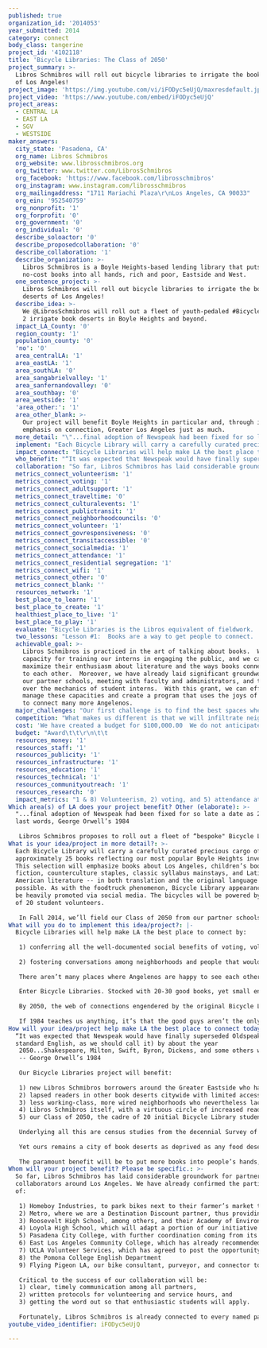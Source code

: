 ```yaml
---
published: true
organization_id: '2014053'
year_submitted: 2014
category: connect
body_class: tangerine
project_id: '4102118'
title: 'Bicycle Libraries: The Class of 2050'
project_summary: >-
  Libros Schmibros will roll out bicycle libraries to irrigate the book deserts
  of Los Angeles! 
project_image: 'https://img.youtube.com/vi/iFODyc5eUjQ/maxresdefault.jpg'
project_video: 'https://www.youtube.com/embed/iFODyc5eUjQ'
project_areas:
  - CENTRAL LA
  - EAST LA
  - SGV
  - WESTSIDE
maker_answers:
  city_state: 'Pasadena, CA'
  org_name: Libros Schmibros
  org_website: www.librosschmibros.org
  org_twitter: www.twitter.com/LibrosSchmibros
  org_facebook: 'https://www.facebook.com/librosschmibros'
  org_instagram: www.instagram.com/librosschmibros
  org_mailingaddress: "1711 Mariachi Plaza\r\nLos Angeles, CA 90033"
  org_ein: '952540759'
  org_nonprofit: '1'
  org_forprofit: '0'
  org_government: '0'
  org_individual: '0'
  describe_soloactor: '0'
  describe_proposedcollaboration: '0'
  describe_collaboration: '1'
  describe_organization: >-
    Libros Schmibros is a Boyle Heights-based lending library that puts low-or
    no-cost books into all hands, rich and poor, Eastside and West.
  one_sentence_project: >-
    Libros Schmibros will roll out bicycle libraries to irrigate the book
    deserts of Los Angeles! 
  describe_idea: >-
    We @LibrosSchmibros will roll out a fleet of youth-pedaled #BicycleLibraries
    2 irrigate book deserts in Boyle Heights and beyond.
  impact_LA_County: '0'
  region_county: '1'
  population_county: '0'
  'no': '0'
  area_centralLA: '1'
  area_eastLA: '1'
  area_southLA: '0'
  area_sangabrielvalley: '1'
  area_sanfernandovalley: '0'
  area_southbay: '0'
  area_westside: '1'
  'area_other:': '1'
  area_other_blank: >-
    Our project will benefit Boyle Heights in particular and, through its
    emphasis on connection, Greater Los Angeles just as much.
  more_detail: "\"...final adoption of Newspeak had been fixed for so late a date as 2050.” -- last words, George Orwell’s 1984\r\n\r\nLibros Schmibros proposes to roll out a fleet of “bespoke\" Bicycle Libraries to circulate books citywide at farmers markets, grocery stores, loncheras and other Metro-adjacent congregating spaces, all staffed by the Class of 2050, a specially fielded cadre of student interns and volunteers. In collaboration with several local schools, bicycle experts, Metro, and Homeboy Industries, we aim to mentor a replenishable squadron of young cyclists, riding hard for literature against the forces of disconnection and loneliness."
  implement: "Each Bicycle Library will carry a carefully curated precious cargo of approximately 25 books reflecting our most popular Boyle Heights inventory. This selection will emphasize books about Los Angeles, children’s books, genre fiction, counterculture staples, classic syllabus mainstays, and Latin American literature -- in both translation and the original language wherever possible.  As with the foodtruck phenomenon, Bicycle Library appearances will be heavily promoted via social media.  The bicycles will be powered by a team of 20 student volunteers. \r\n\r\nIn Fall 2014, we’ll field our Class of 2050 from our partner schools and refine protocols for the program.  In Winter, these students will learn to work knowledgeably with our active collection and reserve stacks, talk about books with us, and interact with patrons.  Before Spring, they’ll be ready to organize: each student will work with our coordinator to select a Metro-friendly itinerary, handpick stock, and venture into the public realm, where he or she will lend books, start conversations around them, and offer subsidized Libros Schmibros memberships. At least 50% of these rides will be in Boyle Heights and the greater Eastside, ultimately building on that base to reach the city beyond."
  impact_connect: "Bicycle Libraries will help make LA the best place to connect by:\r\n\r\n1) conferring all the well-documented social benefits of voting, volunteering and civic-mindedness that reading uniquely promotes, and \r\n\r\n2) fostering conversations among neighborhoods and people that would otherwise have little occasion to meet.\r\n\r\nThere aren’t many places where Angelenos are happy to see each other. Strangers may exchange smiles while walking on the beach, if it’s not too crowded, or on hiking trails. Maybe at Dodger Stadium too, provided we’re winning. Overall, though, the list of places in L.A. where we can make a thoughtful, innocent, face-to-face connection with our neighbors isn’t getting any longer. \r\n\r\nEnter Bicycle Libraries. Stocked with 20-30 good books, yet small enough to fit snugly under a student volunteer, Bicycle Libraries can go where Libros Schmibros can’t, propping its custom kickstand wherever books aren’t sold – or even readily available. These sturdy ambassadors of Libros will create outposts of intelligent conversation in public spaces, and also beckon new borrowers back to our lively mothership on Mariachi Plaza. \r\n\r\nBy 2050, the web of connections engendered by the original Bicycle Libraries and their successors will be proliferating more than ever. Neighborhoods that once knew each other only from traffic reports will hold no terrors for their crosstown neighbors. Immigrant writers fired with the inspiration to be found in books and bookish conversation will have found a broad readership, just as immigrants to America a hundred years ago -- in rough neighborhoods not so different from Boyle Heights -- created much of what we cherish in 20th-century American literature.\r\n\r\nIf 1984 teaches us anything, it’s that the good guys aren’t the only ones looking ahead to 2050. Powerful forces would love nothing more than a Los Angeles full of docile, disconnected nonvoters, easily manipulated consumers, and suspicious door-bolters. A cynic might say such a city is already here. But every book shared -- and every friendship forged around it -- is a stay of execution against that future. Bicycle Libraries can become the emblem of an alternate future for Los Angeles: intelligent, convivial, green, gregarious and, yes, connected."
  who_benefit: "“It was expected that Newspeak would have finally superseded Oldspeak (or standard English, as we should call it) by about the year\r\n2050...Shakespeare, Milton, Swift, Byron, Dickens, and some others were therefore in process of translation: when the task had been completed, their original writings, with all else that survived of the literature of the past, would be destroyed.”\r\n-- George Orwell’s 1984\r\n\r\nOur Bicycle Libraries project will benefit:\r\n\r\n1) new Libros Schmibros borrowers around the Greater Eastside who haven’t discovered us yet\r\n2) lapsed readers in other book deserts citywide with limited access to good books\r\n3) less working-class, more wired neighborhoods who nevertheless lack both ready access to browsable printed books and, arguably more important, a sense of connectedness to Boyle Heights and other less fortunate offramps\r\n4) Libros Schmibros itself, with a virtuous circle of increased reading rates and connectedness leading to increased support, leading in turn to increased service hours and inventory, leading back to even more increased reading rates and connectedness \r\n5) our Class of 2050, the cadre of 20 initial Bicycle Library student volunteers, who will absorb more deeply the social good of reading even as they help instill it in their fellow Angelenos.\r\n\r\nUnderlying all this are census studies from the decennial Survey of Public Participation in the Arts, which correlate both educational and personal satisfaction with one factor above any other: books in the home. \r\n\r\nYet ours remains a city of book deserts as deprived as any food desert. The Class of 2050 will seek to avert the disconnected, debased public discourse portended for that year in Orwell’s dystopian future.  Instead, we mean to seed a book garden nourished by the intelligence, civility and creativity that good books engender, and begin to make it bloom.\r\n\r\nThe paramount benefit will be to put more books into people’s hands, to knit up the bones of a too often disconnected, fragmented metropolis through the transformative power of good reading. By serving as a social catalyst and perpetuating our initiative beyond our proudly Boyle Heights-centric example, the Class of 2050 will model the Los Angeles we have been waiting for -- one blessedly free of book deserts."
  collaboration: "So far, Libros Schmibros has laid considerable groundwork for partners and/or collaborators around Los Angeles. We have already confirmed the participation of:\r\n\r\n1) Homeboy Industries, to park bikes next to their farmer’s market tables\r\n2) Metro, where we are a Destination Discount partner, thus providing in-kind advertising benefits to the program\r\n3) Roosevelt High School, among others, and their Academy of Environmental & Social Policy (ESP), which will help identify qualified students as volunteers\r\n4) Loyola High School, which will adapt a portion of our initiative to suit their remarkable 80-hour service commitment for seniors, as well as additional appropriate roles for sophomores and juniors\r\n5) Pasadena City College, with further coordination coming from its Puente Program focusing on Spanish and Latin American literature\r\n6) East Los Angeles Community College, which has already recommended several students -- drawn especially from their resurgent literary magazine, Milestone\r\n7) UCLA Volunteer Services, which has agreed to post the opportunity prominently, with the additional possibility of a Service Learning component\r\n8)  the Pomona College English Department\r\n9) Flying Pigeon LA, our bike consultant, purveyor, and connector to the larger bike community for this project. \r\n\r\nCritical to the success of our collaboration will be:\r\n1) clear, timely communication among all partners, \r\n2) written protocols for volunteering and service hours, and \r\n3) getting the word out so that enthusiastic students will apply. \r\n\r\nFortunately, Libros Schmibros is already connected to every named partner either through teaching experience, current staff, past programs, or agreements and relationships with Libros advisory committee members."
  metrics_connect_volunteerism: '1'
  metrics_connect_voting: '1'
  metrics_connect_adultsupport: '1'
  metrics_connect_traveltime: '0'
  metrics_connect_culturalevents: '1'
  metrics_connect_publictransit: '1'
  metrics_connect_neighborhoodcouncils: '0'
  metrics_connect_volunteer: '1'
  metrics_connect_govresponsiveness: '0'
  metrics_connect_transitaccessible: '0'
  metrics_connect_socialmedia: '1'
  metrics_connect_attendance: '1'
  metrics_connect_residential segregation: '1'
  metrics_connect_wifi: '1'
  metrics_connect_other: '0'
  metrics_connect_blank: ''
  resources_network: '1'
  best_place_to_learn: '1'
  best_place_to_create: '1'
  healthiest_place_to_live: '1'
  best_place_to_play: '1'
  evaluate: "Bicycle Libraries is the Libros equivalent of fieldwork.  We’ll evaluate the project in the following ways, each a measure of success:\r\n   1) Each student will keep a record of how many people he or she signed up. Field notes will also be prepared and shared.\r\n   3) Each new member will be asked to contact us, whether electronically or otherwise, and respond to their book or to their encounter with our volunteer.\r\n   3) All new members will be invited back to Libros, and their demographic and geographic data carefully tabulated.\r\n"
  two_lessons: "Lesson #1:  Books are a way to get people to connect.  This is the basic lesson of Libros, and the essence of the project so far.  Bicycle Libraries will be integral to Libros because they will promote connection around our neighborhood and across the city at large.\r\n\r\nLesson #2:  People want to make their way to a space that nourishes them emotionally and socially. Libros Schmibros specializes in books, but we also provide community space for the nourishment of ideas and the imagination.  The Bicycle Libraries project will invite up to 5,000 more people, one per book, to come back to Libros and connect with their fellow readers and city-dwellers.   "
  achievable_goal: >-
    Libros Schmibros is practiced in the art of talking about books.  We have
    capacity for training our interns in engaging the public, and we can
    maximize their enthusiasm about literature and the ways books connect people
    to each other.  Moreover, we have already laid significant groundwork with
    our partner schools, meeting with faculty and administrators, and talking
    over the mechanics of student interns.  With this grant, we can effectively
    manage these capacities and create a program that uses the joys of reading
    to connect many more Angelenos. 
  major_challenges: "Our first challenge is to find the best spaces where people congregate.  The solution lies in realizing that food deserts and book deserts align, and working alongside loncheras, farmer's markets, taquerias, and other food outlets, taking our books directly to people.  \r\nThe second challenge is obtaining permission from every individual farmers' market, especially along the Gold Line.  To meet that challenge we’ve partnered with Homeboy Industries, and will begin at once to garner market permissions to ride up next to Homeboy tables and offer books from our bikes."
  competition: "What makes us different is that we will infiltrate neighborhoods and business districts with our guerilla-style approach.  One or two outfits do something that Libros Schmibros does, but nobody else comes close to everything we do. \r\n\r\nBicycle Libraries, we have pretty much all to ourselves.  Nevertheless, if you check out YouTube, you can find our brother in the trade with his \"biblioburro,\" using his donkey to bring books to villages in the mountains of Colombia.  (We think he's cool.) \r\n\r\nHere’s how we’re a little bit similar to some other organizations closer to home:\r\n\r\nHomeboy Industries works with the youth of Boyle Heights, as we do, but they place their emphasis on gang rehabilitation, while we concentrate on reading promotion. Let's just stipulate from the get-go that, in any number of ways, Libros Schmibros would never have happened if not for the efforts of Father Gregory Boyle and his homies.\r\n\r\nThe LA Public Library, too, and other book-based entities bear a superficial resemblance to Libros Schmibros. The Ben Franklin branch of LAPL lends books; we lend books, too. But there the similarity ends. Our heroic public libraries have to be all things to all people, providing everything from DVDs to knitting classes, but ever fewer books. Electronic alternatives are thin on the ground, too. In four years here on the wrong side of the digital divide, we haven’t seen a single Kindle or iPad. All we see is a robust demand for good books, every day. All over town, from Southgate to Northridge, only supply is wanting.\r\n\r\nOther, only slightly similar operations would have to include the recent spate of free-range pianos, ceramic angels, foodtrucks and, especially, those adorable book-filled, take-one-leave-one birdhouses. The last-named, alas, lack wheels…."
  cost: 'We have created a budget for $100,000.00  We do not anticipate extra costs.'
  budget: "Award\t\t\r\n\t\t                                           $100,000 \r\n\r\nExpenses:\r\n\t\t\r\nPersonnel\t\t\r\nProgram Manager                              30,000\r\nED 50% time\t\t                                24,000\r\n\t\t\r\n\t\t\r\nDirect Expenses:\r\n\t\t\r\nProgram Materials:\t\t\r\n\tWork Bikes and Gear                    8,000            \r\n        Copies of 1984\t                            1,000\r\n\r\nProgram Expenses:\t\t\t\t\r\n\tTransit Stipends\t                            3,800\t        \r\n         (20 discounted TAP    \r\n          cards for 6 months)\t\r\n\tTechnology\t                                    8,700\t      \r\n\tVolunteer Training                         2,000\t\t\r\n\tOffice Supplies\t                               500\t\t\r\n\tAdvertising\t                                    1,500\t\t\r\n\tPostage\t                                               500\t\t\r\n\tPrinting and Copying\t               500\t\t\r\n\tRepairs and Maintenance             1000\t\t\r\n\tHospitality\t                                       500\t\t\r\n\r\nIndirect Expenses\t\t\t\t\r\n\tOverhead \t                                   12,000\t\t\r\n\tFiscal Sponsor at 6%\t             6,000\t\r\n\t\t\t\t\r\n\tTotal\t                                      $100, 000\t\t\r\n\r\n\r\n\r\n\r\n\t\t\t\t "
  resources_money: '1'
  resources_staff: '1'
  resources_publicity: '1'
  resources_infrastructure: '1'
  resources_education: '1'
  resources_technical: '1'
  resources_communityoutreach: '1'
  resources_research: '0'
  impact_metrics: "1 & 8) Volunteerism, 2) voting, and 5) attendance at events/gatherings: Former NEA Chairman Dana Gioia may have put it best in the NEA study Reading at Risk:\r\n     “More than reading is at stake...readers play a more active and involved role in their communities. The decline in reading, therefore, parallels a larger retreat from participation in civic and cultural life. The long-term implications of this study not only affect literature but all the arts – as well as social activities such as volunteerism, philanthropy, and even political engagement.\"\r\n3) One look inside Libros on any given day should suffice to demonstrate our ability to provide adults with social and emotional support. Our regulars include the homeless, the destitute and the just plain lonely. They form a small part of our principal mission, but if we can be a kind of literary drop-in center for at-risk adults, we’ll take that too.\r\n6) Encouraging people not just to enjoy our Bicycle Libraries but to take public transit back to Libros in the ensuing weeks will drive foot traffic to the thousands of books in our brick-and-mortar shopfront, where what we offer won’t be limited to what we can pedal. It will also to encourage Angelenos to explore their big, beautiful, sometimes daunting city via public transportation, and challenge transit riders to get off someplace they’ve maybe never explored before. \r\n\tBeyond the several Dream Metrics already cited, we also expect to address these:\r\n        11) Our social media friends, followers and connections, who continue to proliferate (even more thanks to this application) \r\n\t12) Attendance at public/open streets gatherings, which has risen markedly since Libros’ arrival on Mariachi Plaza. The advent of the Bicycle Libraries initiative will bring regular visits from our 20 student volunteers, and a significant uptick from the 25 contacts they are required to make on their 10 rides apiece.  That's 5,000 people touched by this Bicycle Libraries initiative alone. \r\n\t13) As for residential segregation, Boyle Heights used to rank among the most diverse census tracts in the nation. Now it numbers among the least. A little more integration probably couldn’t hurt, provided that the essential character of the neighborhood remains and longtime residents aren’t priced out. \r\n\t14) Free wifi has been part of Libros’ permanent amenities from day one."
Which area(s) of LA does your project benefit? Other (elaborate): >-
  "...final adoption of Newspeak had been fixed for so late a date as 2050.” --
  last words, George Orwell’s 1984
   
   Libros Schmibros proposes to roll out a fleet of “bespoke" Bicycle Libraries to circulate books citywide at farmers markets, grocery stores, loncheras and other Metro-adjacent congregating spaces, all staffed by the Class of 2050, a specially fielded cadre of student interns and volunteers. In collaboration with several local schools, bicycle experts, Metro, and Homeboy Industries, we aim to mentor a replenishable squadron of young cyclists, riding hard for literature against the forces of disconnection and loneliness.
What is your idea/project in more detail?: >-
  Each Bicycle Library will carry a carefully curated precious cargo of
  approximately 25 books reflecting our most popular Boyle Heights inventory.
  This selection will emphasize books about Los Angeles, children’s books, genre
  fiction, counterculture staples, classic syllabus mainstays, and Latin
  American literature -- in both translation and the original language wherever
  possible. As with the foodtruck phenomenon, Bicycle Library appearances will
  be heavily promoted via social media. The bicycles will be powered by a team
  of 20 student volunteers. 
   
   In Fall 2014, we’ll field our Class of 2050 from our partner schools and refine protocols for the program. In Winter, these students will learn to work knowledgeably with our active collection and reserve stacks, talk about books with us, and interact with patrons. Before Spring, they’ll be ready to organize: each student will work with our coordinator to select a Metro-friendly itinerary, handpick stock, and venture into the public realm, where he or she will lend books, start conversations around them, and offer subsidized Libros Schmibros memberships. At least 50% of these rides will be in Boyle Heights and the greater Eastside, ultimately building on that base to reach the city beyond.
What will you do to implement this idea/project?: |-
  Bicycle Libraries will help make LA the best place to connect by:
   
   1) conferring all the well-documented social benefits of voting, volunteering and civic-mindedness that reading uniquely promotes, and 
   
   2) fostering conversations among neighborhoods and people that would otherwise have little occasion to meet.
   
   There aren’t many places where Angelenos are happy to see each other. Strangers may exchange smiles while walking on the beach, if it’s not too crowded, or on hiking trails. Maybe at Dodger Stadium too, provided we’re winning. Overall, though, the list of places in L.A. where we can make a thoughtful, innocent, face-to-face connection with our neighbors isn’t getting any longer. 
   
   Enter Bicycle Libraries. Stocked with 20-30 good books, yet small enough to fit snugly under a student volunteer, Bicycle Libraries can go where Libros Schmibros can’t, propping its custom kickstand wherever books aren’t sold – or even readily available. These sturdy ambassadors of Libros will create outposts of intelligent conversation in public spaces, and also beckon new borrowers back to our lively mothership on Mariachi Plaza. 
   
   By 2050, the web of connections engendered by the original Bicycle Libraries and their successors will be proliferating more than ever. Neighborhoods that once knew each other only from traffic reports will hold no terrors for their crosstown neighbors. Immigrant writers fired with the inspiration to be found in books and bookish conversation will have found a broad readership, just as immigrants to America a hundred years ago -- in rough neighborhoods not so different from Boyle Heights -- created much of what we cherish in 20th-century American literature.
   
   If 1984 teaches us anything, it’s that the good guys aren’t the only ones looking ahead to 2050. Powerful forces would love nothing more than a Los Angeles full of docile, disconnected nonvoters, easily manipulated consumers, and suspicious door-bolters. A cynic might say such a city is already here. But every book shared -- and every friendship forged around it -- is a stay of execution against that future. Bicycle Libraries can become the emblem of an alternate future for Los Angeles: intelligent, convivial, green, gregarious and, yes, connected.
How will your idea/project help make LA the best place to connect today? In LA2050?: >-
  “It was expected that Newspeak would have finally superseded Oldspeak (or
  standard English, as we should call it) by about the year
   2050...Shakespeare, Milton, Swift, Byron, Dickens, and some others were therefore in process of translation: when the task had been completed, their original writings, with all else that survived of the literature of the past, would be destroyed.”
   -- George Orwell’s 1984
   
   Our Bicycle Libraries project will benefit:
   
   1) new Libros Schmibros borrowers around the Greater Eastside who haven’t discovered us yet
   2) lapsed readers in other book deserts citywide with limited access to good books
   3) less working-class, more wired neighborhoods who nevertheless lack both ready access to browsable printed books and, arguably more important, a sense of connectedness to Boyle Heights and other less fortunate offramps
   4) Libros Schmibros itself, with a virtuous circle of increased reading rates and connectedness leading to increased support, leading in turn to increased service hours and inventory, leading back to even more increased reading rates and connectedness 
   5) our Class of 2050, the cadre of 20 initial Bicycle Library student volunteers, who will absorb more deeply the social good of reading even as they help instill it in their fellow Angelenos.
   
   Underlying all this are census studies from the decennial Survey of Public Participation in the Arts, which correlate both educational and personal satisfaction with one factor above any other: books in the home. 
   
   Yet ours remains a city of book deserts as deprived as any food desert. The Class of 2050 will seek to avert the disconnected, debased public discourse portended for that year in Orwell’s dystopian future. Instead, we mean to seed a book garden nourished by the intelligence, civility and creativity that good books engender, and begin to make it bloom.
   
   The paramount benefit will be to put more books into people’s hands, to knit up the bones of a too often disconnected, fragmented metropolis through the transformative power of good reading. By serving as a social catalyst and perpetuating our initiative beyond our proudly Boyle Heights-centric example, the Class of 2050 will model the Los Angeles we have been waiting for -- one blessedly free of book deserts.
Whom will your project benefit? Please be specific.: >-
  So far, Libros Schmibros has laid considerable groundwork for partners and/or
  collaborators around Los Angeles. We have already confirmed the participation
  of:
   
   1) Homeboy Industries, to park bikes next to their farmer’s market tables
   2) Metro, where we are a Destination Discount partner, thus providing in-kind advertising benefits to the program
   3) Roosevelt High School, among others, and their Academy of Environmental & Social Policy (ESP), which will help identify qualified students as volunteers
   4) Loyola High School, which will adapt a portion of our initiative to suit their remarkable 80-hour service commitment for seniors, as well as additional appropriate roles for sophomores and juniors
   5) Pasadena City College, with further coordination coming from its Puente Program focusing on Spanish and Latin American literature
   6) East Los Angeles Community College, which has already recommended several students -- drawn especially from their resurgent literary magazine, Milestone
   7) UCLA Volunteer Services, which has agreed to post the opportunity prominently, with the additional possibility of a Service Learning component
   8) the Pomona College English Department
   9) Flying Pigeon LA, our bike consultant, purveyor, and connector to the larger bike community for this project. 
   
   Critical to the success of our collaboration will be:
   1) clear, timely communication among all partners, 
   2) written protocols for volunteering and service hours, and 
   3) getting the word out so that enthusiastic students will apply. 
   
   Fortunately, Libros Schmibros is already connected to every named partner either through teaching experience, current staff, past programs, or agreements and relationships with Libros advisory committee members.
youtube_video_identifier: iFODyc5eUjQ

---
```

